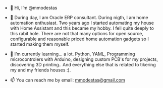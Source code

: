 - 👋 Hi, I’m @mmodestas

- 👀 During day, I am Oracle ERP consultant. During nigth, I am home automation enthusiast. Two years ago I started automating my house with Home Assistant and this became my hobby. I fell quite deeply to this rabit hole.
There are not that many options for open source, configurable and reasonable priced home automation gadgets so I started making them myself.

- 🌱 I’m currently learning... a lot. Python, YAML, Programming microcontrolers with Arduino, designing custom PCB's for my projects, discovering 3D printing.. And everything else that is related to tikering my and my friends houses :). 

- 📫 You can reach me by email: mmodestas@gmail.com

<!---
mmodestas/mmodestas is a ✨ special ✨ repository because its `README.md` (this file) appears on your GitHub profile.
You can click the Preview link to take a look at your changes.
--->
